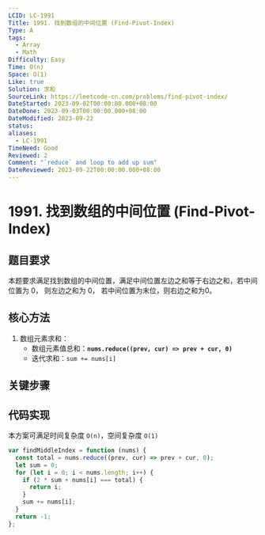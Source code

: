 ```yaml
---
LCID: LC-1991
Title: 1991. 找到数组的中间位置 (Find-Pivot-Index)
Type: A
tags:
  - Array
  - Math
Difficulty: Easy
Time: O(n)
Space: O(1)
Like: true
Solution: 求和
SourceLink: https://leetcode-cn.com/problems/find-pivot-index/
DateStarted: 2023-09-02T00:00:00.000+08:00
DateDone: 2023-09-03T00:00:00.000+08:00
DateModified: 2023-09-22
status: 
aliases:
  - LC-1991
TimeNeed: Good
Reviewed: 2
Comment: "`reduce` and loop to add up sum"
DateReviewed: 2023-09-22T00:00:00.000+08:00
---
```

# 1991. 找到数组的中间位置 (Find-Pivot-Index)
## 题目要求
本题要求满足找到数组的中间位置，满足中间位置左边之和等于右边之和，若中间位置为 0， 则左边之和为 0， 若中间位置为末位，则右边之和为0。
## 核心方法
1. 数组元素求和：
	- 数组元素值总和：**`nums.reduce((prev, cur) => prev + cur, 0)`**
	- 迭代求和：`sum += nums[i]`
## 关键步骤
## 代码实现
本方案可满足时间复杂度 `O(n)`，空间复杂度 `O(1)`
```js
var findMiddleIndex = function (nums) {
  const total = nums.reduce((prev, cur) => prev + cur, 0);
  let sum = 0;
  for (let i = 0; i < nums.length; i++) {
    if (2 * sum + nums[i] === total) {
      return i;
    }
    sum += nums[i];
  }
  return -1;
};
```
